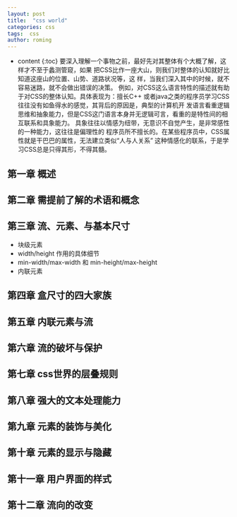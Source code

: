 ```yaml
---
layout: post
title:  "css world"
categories: css
tags:  css
author: roming
---
```


* content
{:toc}
   要深入理解一个事物之前，最好先对其整体有个大概了解，这样才不至于蠡测管窥，如果
把CSS比作一座大山，则我们对整体的认知就好比知道这座山的位置、山势、道路状况等，这
样，当我们深入其中的时候，就不容易迷路，就不会做出错误的决策。
   例如，对CSS这么语言特性的描述就有助于对CSS的整体认知。具体表现为：擅长C++
或者java之类的程序员学习CSS往往没有如鱼得水的感觉，其背后的原因是，典型的计算机开
发语言看重逻辑思维和抽象能力，但是CSS这门语言本身并无逻辑可言，看重的是特性间的相
互联系和具象能力。
   具象往往以情感为纽带，无意识不自觉产生，是非常感性的一种能力，这往往是偏理性的
程序员所不擅长的。在某些程序员中，CSS属性就是干巴巴的属性，无法建立类似“人与人关系”
这种情感化的联系，于是学习CSS总是只得其形，不得其髓。

## 第一章 概述

## 第二章 需提前了解的术语和概念

## 第三章 流、元素、与基本尺寸
- 块级元素
- width/height 作用的具体细节
- min-width/max-width 和 min-height/max-height
- 内联元素

## 第四章 盒尺寸的四大家族

## 第五章 内联元素与流

## 第六章 流的破坏与保护

## 第七章 css世界的层叠规则

## 第八章 强大的文本处理能力

## 第九章 元素的装饰与美化

## 第十章 元素的显示与隐藏

## 第十一章 用户界面的样式

## 第十二章 流向的改变